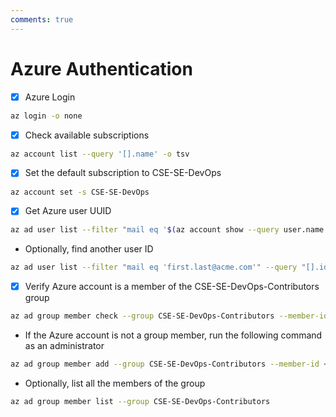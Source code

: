 ```yaml
---
comments: true
---
```


# Azure Authentication

- [x] Azure Login

```bash
az login -o none
```

- [x] Check available subscriptions

```bash
az account list --query '[].name' -o tsv
```

- [x] Set the default subscription to CSE-SE-DevOps

```bash
az account set -s CSE-SE-DevOps
```

- [x] Get Azure user UUID

```bash
az ad user list --filter "mail eq '$(az account show --query user.name -o tsv)'" --query "[0].id" -o tsv
```

- Optionally, find another user ID

```bash
az ad user list --filter "mail eq 'first.last@acme.com'" --query "[].id" -o tsv
```

- [x] Verify Azure account is a member of the CSE-SE-DevOps-Contributors group

```bash
az ad group member check --group CSE-SE-DevOps-Contributors --member-id <userid>
```

- If the Azure account is not a group member, run the following command as an administrator

```bash
az ad group member add --group CSE-SE-DevOps-Contributors --member-id <userid>
```

- Optionally, list all the members of the group

```bash
az ad group member list --group CSE-SE-DevOps-Contributors
```
